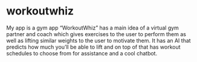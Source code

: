 # workoutwhiz
My app is a gym app “WorkoutWhiz” has a main idea of a virtual gym partner and coach which gives exercises to the user to perform them as well as lifting similar weights to the user to motivate them. It has an AI that predicts how much you’ll be able to lift and on top of that has workout schedules to choose from for assistance and a cool chatbot.
